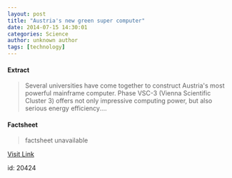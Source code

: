 ```yaml
---
layout: post
title: "Austria's new green super computer"
date: 2014-07-15 14:30:01
categories: Science
author: unknown author
tags: [technology]
---
```



#### Extract
>Several universities have come together to construct Austria's most powerful mainframe computer. Phase VSC-3 (Vienna Scientific Cluster 3) offers not only impressive computing power, but also serious energy efficiency....

#### Factsheet
>factsheet unavailable

[Visit Link](http://phys.org/news324635285.html)

id:   20424


